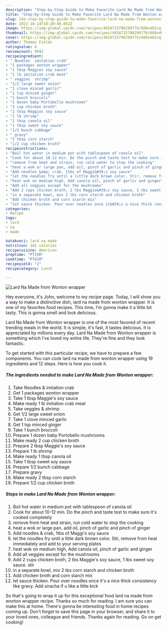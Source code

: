 ```yaml
---
description: "Step-by-Step Guide to Make Favorite Lard Na Made from Wonton wrapper"
title: "Step-by-Step Guide to Make Favorite Lard Na Made from Wonton wrapper"
slug: 242-step-by-step-guide-to-make-favorite-lard-na-made-from-wonton-wrapper
date: 2022-10-14T10:20:49.052Z
image: https://img-global.cpcdn.com/recipes/4916715796299776/680x482cq70/lard-na-made-from-wonton-wrapper-recipe-main-photo.jpg
thumbnail: https://img-global.cpcdn.com/recipes/4916715796299776/680x482cq70/lard-na-made-from-wonton-wrapper-recipe-main-photo.jpg
cover: https://img-global.cpcdn.com/recipes/4916715796299776/680x482cq70/lard-na-made-from-wonton-wrapper-recipe-main-photo.jpg
author: Thomas Fields
ratingvalue: 4
reviewcount: 9842
recipeingredient:
- " Noodles  imitation crab"
- "1 packages wonton wrapper"
- "1 tbsp Maggies soy sauce"
- "1 lb imitation crab meat"
- " veggies  shrimp"
- "1/2 large sweet onion"
- "1 clove minced garlic"
- "1 tsp minced ginger"
- "1 bunch broccoli"
- "1 dozen baby Portobello mushrooms"
- "2 cup chicken broth"
- "2 tbsp Maggies soy sauce"
- "1 lb shrimp"
- "1 tbsp canola oil"
- "1 tbsp sweet soy sauce"
- "1/2 bunch cabbage"
- " gravy"
- "2 tbsp corn starch"
- "1/2 cup chicken broth"
recipeinstructions:
- "Boil hot water in medium pot with tablespoon of canola oil"
- "Cook for about 10-12 min. Do the pinch and taste test to make sure it&#39;s cooked completely"
- "remove from heat and strain, run cold water to stop the cooking"
- "heat a wok or large pan, add oil, pinch of garlic and pinch of ginger"
- "Add noodles &amp; crab, 1tbs of Maggi&#39;s soy sauce"
- "let the noodles fry until a little dark brown color. Stir, remove from heat immediately and add to your serving plates"
- "heat wok on medium high, Add canola oil, pinch of garlic and ginger"
- "Add all veggies except for the mushrooms"
- "Add 2 cups chicken broth, 2 tbs Maggie&#39;s soy sauce, 1 tbs sweet soy sauce. stir"
- "in a separate bowl, mix 2 tbs corn starch and chicken broth"
- "Add chicken broth and corn starch mix"
- "let sauce thicken. Pour over noodles once it&#39;s a nice thick consistency like gravy. Add siracha if u like a little kick"
categories:
- Recipe
tags:
- lard
- na
- made

katakunci: lard na made 
nutrition: 181 calories
recipecuisine: American
preptime: "PT15M"
cooktime: "PT41M"
recipeyield: "2"
recipecategory: Lunch

---
```



![Lard Na Made from Wonton wrapper](https://img-global.cpcdn.com/recipes/4916715796299776/680x482cq70/lard-na-made-from-wonton-wrapper-recipe-main-photo.jpg)

Hey everyone, it's John, welcome to my recipe page. Today, I will show you a way to make a distinctive dish, lard na made from wonton wrapper. It is one of my favorites food recipes. This time, I'm gonna make it a little bit tasty. This is gonna smell and look delicious.

Lard Na Made from Wonton wrapper is one of the most favored of recent trending meals in the world. It is simple, it's fast, it tastes delicious. It is appreciated by millions every day. Lard Na Made from Wonton wrapper is something which I've loved my entire life. They're fine and they look fantastic.




To get started with this particular recipe, we have to prepare a few components. You can cook lard na made from wonton wrapper using 19 ingredients and 12 steps. Here is how you cook it.

<!--inarticleads1-->

##### The ingredients needed to make Lard Na Made from Wonton wrapper:

1. Take  Noodles &amp; imitation crab
1. Get 1 packages wonton wrapper
1. Take 1 tbsp Maggie&#39;s soy sauce
1. Make ready 1 lb imitation crab meat
1. Take  veggies &amp; shrimp
1. Get 1/2 large sweet onion
1. Take 1 clove minced garlic
1. Get 1 tsp minced ginger
1. Take 1 bunch broccoli
1. Prepare 1 dozen baby Portobello mushrooms
1. Make ready 2 cup chicken broth
1. Prepare 2 tbsp Maggie&#39;s soy sauce
1. Prepare 1 lb shrimp
1. Make ready 1 tbsp canola oil
1. Take 1 tbsp sweet soy sauce
1. Prepare 1/2 bunch cabbage
1. Prepare  gravy
1. Make ready 2 tbsp corn starch
1. Prepare 1/2 cup chicken broth




<!--inarticleads2-->

##### Steps to make Lard Na Made from Wonton wrapper:

1. Boil hot water in medium pot with tablespoon of canola oil
1. Cook for about 10-12 min. Do the pinch and taste test to make sure it&#39;s cooked completely
1. remove from heat and strain, run cold water to stop the cooking
1. heat a wok or large pan, add oil, pinch of garlic and pinch of ginger
1. Add noodles &amp; crab, 1tbs of Maggi&#39;s soy sauce
1. let the noodles fry until a little dark brown color. Stir, remove from heat immediately and add to your serving plates
1. heat wok on medium high, Add canola oil, pinch of garlic and ginger
1. Add all veggies except for the mushrooms
1. Add 2 cups chicken broth, 2 tbs Maggie&#39;s soy sauce, 1 tbs sweet soy sauce. stir
1. in a separate bowl, mix 2 tbs corn starch and chicken broth
1. Add chicken broth and corn starch mix
1. let sauce thicken. Pour over noodles once it&#39;s a nice thick consistency like gravy. Add siracha if u like a little kick




So that's going to wrap it up for this exceptional food lard na made from wonton wrapper recipe. Thanks so much for reading. I am sure you can make this at home. There's gonna be interesting food in home recipes coming up. Don't forget to save this page in your browser, and share it to your loved ones, colleague and friends. Thanks again for reading. Go on get cooking!
